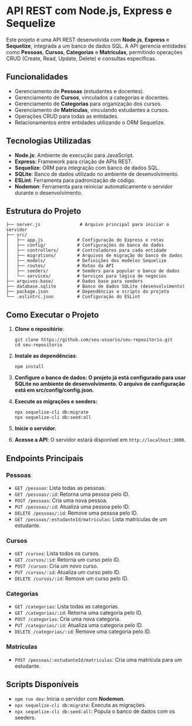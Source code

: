 # API REST com Node.js, Express e Sequelize

Este projeto é uma API REST desenvolvida com **Node.js**, **Express** e **Sequelize**, integrada a um banco de dados SQL. A API gerencia entidades como **Pessoas**, **Cursos**, **Categorias** e **Matrículas**, permitindo operações CRUD (Create, Read, Update, Delete) e consultas específicas.

## Funcionalidades

- Gerenciamento de **Pessoas** (estudantes e docentes).
- Gerenciamento de **Cursos**, vinculados a categorias e docentes.
- Gerenciamento de **Categorias** para organização dos cursos.
- Gerenciamento de **Matrículas**, vinculando estudantes a cursos.
- Operações CRUD para todas as entidades.
- Relacionamentos entre entidades utilizando o ORM Sequelize.

## Tecnologias Utilizadas

- **Node.js**: Ambiente de execução para JavaScript.
- **Express**: Framework para criação de APIs REST.
- **Sequelize**: ORM para integração com banco de dados SQL.
- **SQLite**: Banco de dados utilizado no ambiente de desenvolvimento.
- **ESLint**: Ferramenta para padronização de código.
- **Nodemon**: Ferramenta para reiniciar automaticamente o servidor durante o desenvolvimento.

## Estrutura do Projeto
```
├── server.js               # Arquivo principal para iniciar o servidor
├── src/
│   ├── app.js             # Configuração do Express e rotas
│   ├── config/            # Configurações do banco de dados
│   ├── controllers/       # Controladores para cada entidade
│   ├── migrations/        # Arquivos de migração do banco de dados
│   ├── models/            # Definições dos modelos Sequelize
│   ├── routes/            # Rotas da API
│   ├── seeders/           # Seeders para popular o banco de dados
│   └── services/          # Serviços para lógica de negócios
├── arquivos-base/         # Dados base para seeders
├── database.sqlite        # Banco de dados SQLite (desenvolvimento)
├── package.json           # Dependências e scripts do projeto
└── .eslintrc.json         # Configuração do ESLint
```


## Como Executar o Projeto

1. **Clone o repositório**:
   ```
   git clone https://github.com/seu-usuario/seu-repositorio.git
   cd seu-repositorio
   ```
2. **Instale as dependências**:
   ```
   npm install 
   ```
3. **Configure o banco de dados: O projeto já está configurado para usar SQLite no ambiente de desenvolvimento. O arquivo de configuração está em src/config/config.json.**

4. **Execute as migrações e seeders:**
   ```
   npx sequelize-cli db:migrate
   npx sequelize-cli db:seed:all
   ```
5. **Inicie o servidor.**

6. **Acesse a API**:
O servidor estará disponível em `http://localhost:3000`.

## Endpoints Principais

### Pessoas
- `GET /pessoas`: Lista todas as pessoas.
- `GET /pessoas/:id`: Retorna uma pessoa pelo ID.
- `POST /pessoas`: Cria uma nova pessoa.
- `PUT /pessoas/:id`: Atualiza uma pessoa pelo ID.
- `DELETE /pessoas/:id`: Remove uma pessoa pelo ID.
- `GET /pessoas/:estudanteId/matriculas`: Lista matrículas de um estudante.

### Cursos
- `GET /cursos`: Lista todos os cursos.
- `GET /cursos/:id`: Retorna um curso pelo ID.
- `POST /cursos`: Cria um novo curso.
- `PUT /cursos/:id`: Atualiza um curso pelo ID.
- `DELETE /cursos/:id`: Remove um curso pelo ID.

### Categorias
- `GET /categorias`: Lista todas as categorias.
- `GET /categorias/:id`: Retorna uma categoria pelo ID.
- `POST /categorias`: Cria uma nova categoria.
- `PUT /categorias/:id`: Atualiza uma categoria pelo ID.
- `DELETE /categorias/:id`: Remove uma categoria pelo ID.

### Matrículas
- `POST /pessoas/:estudanteId/matriculas`: Cria uma matrícula para um estudante.

## Scripts Disponíveis

- `npm run dev`: Inicia o servidor com **Nodemon**.
- `npx sequelize-cli db:migrate`: Executa as migrações.
- `npx sequelize-cli db:seed:all`: Popula o banco de dados com os seeders.
